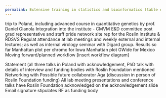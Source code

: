 ```yaml
---
permalink: Extensive training in statistics and bioinformatics (table of courses…
---
```

trip to Poland, including advanced course in quantitative genetics by prof. Daniel Gianola 
Integration into the institute - CMVM E&D committee post grad representative and staff pride network site rep for the Roslin Institute & RDSVS 
Regulat attendance at lab meetings and weekly external and internal lectures; as well as internal virology seminar with Digard group. 
Results so far 
Manhattan plot per chromo for Iowa 
Manhattan plot GWide for Mexico 
Moving forward/planned workflow 
[insert workflow diagram] 

Statement 
 (all three talks in Poland with acknowledgement, PhD talk with details of interview and funding bodies with Roslin Foundation mentioned 
Networking with Possible future collaborator Aga (discussion in person of Roslin Foundation funding) 
All lab meeting presentations and conference talks have Roslin Foundation acknowledged on the acknowledgement slide 
Email signature stipulates RF as funding body